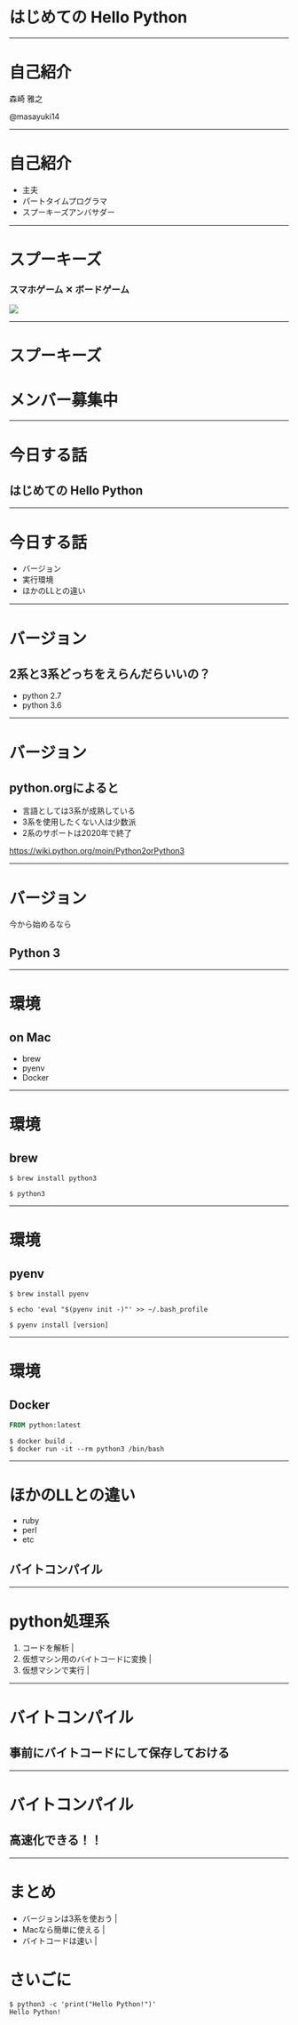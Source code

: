 # はじめての Hello Python

---

# 自己紹介

森崎 雅之

@masayuki14

---

# 自己紹介

- 主夫
- パートタイムプログラマ
- スプーキーズアンバサダー

---

# スプーキーズ

### スマホゲーム ✕ ボードゲーム

<img src="http://spookies.co.jp/images/spookies_logo.png" />

---

# スプーキーズ

# メンバー募集中

---

# 今日する話

## はじめての Hello Python

---

# 今日する話

- バージョン
- 実行環境
- ほかのLLとの違い

---

# バージョン

## 2系と3系どっちをえらんだらいいの？

- python 2.7
- python 3.6

---

# バージョン

## python.orgによると

- 言語としては3系が成熟している
- 3系を使用したくない人は少数派
- 2系のサポートは2020年で終了

https://wiki.python.org/moin/Python2orPython3

---

# バージョン

今から始めるなら

## Python 3

---

# 環境

## on Mac

- brew
- pyenv
- Docker

---

# 環境

## brew

```console
$ brew install python3

$ python3
```

---

# 環境

## pyenv

```console
$ brew install pyenv

$ echo 'eval "$(pyenv init -)"' >> ~/.bash_profile

$ pyenv install [version]
```

---

# 環境

## Docker

```Dockerfile
FROM python:latest
```

```console
$ docker build .
$ docker run -it --rm python3 /bin/bash
```

---

# ほかのLLとの違い

- ruby
- perl
- etc

## バイトコンパイル

---

# python処理系

1. コードを解析 |
1. 仮想マシン用のバイトコードに変換 |
1. 仮想マシンで実行 |

---

# バイトコンパイル

## 事前にバイトコードにして保存しておける

---

# バイトコンパイル

## 高速化できる！！

---

# まとめ

- バージョンは3系を使おう |
- Macなら簡単に使える |
- バイトコードは速い |


# さいごに

```
$ python3 -c 'print("Hello Python!")'
Hello Python!
```

